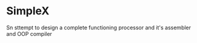 # SimpleX
Sn sttempt to design a complete functioning processor and it's assembler and OOP compiler
